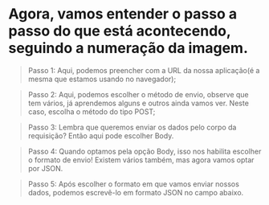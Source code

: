 # Agora, vamos entender o passo a passo do que está acontecendo, seguindo a numeração da imagem.

  > Passo 1:
    Aqui, podemos preencher com a URL da nossa aplicação(é a mesma que estamos usando no navegador);

  > Passo 2:
  Aqui, podemos escolher o método de envio, observe que tem vários, já aprendemos alguns e outros ainda vamos ver. Neste caso, escolha o método do tipo POST;

  > Passo 3:
  Lembra que queremos enviar os dados pelo corpo da requisição? Então aqui pode escolher Body.

  > Passo 4:
  Quando optamos pela opção Body, isso nos habilita escolher o formato de envio! Existem vários também, mas agora vamos optar por JSON.

  > Passo 5:
  Após escolher o formato em que vamos enviar nossos dados, podemos escrevê-lo em formato JSON no campo abaixo.
  